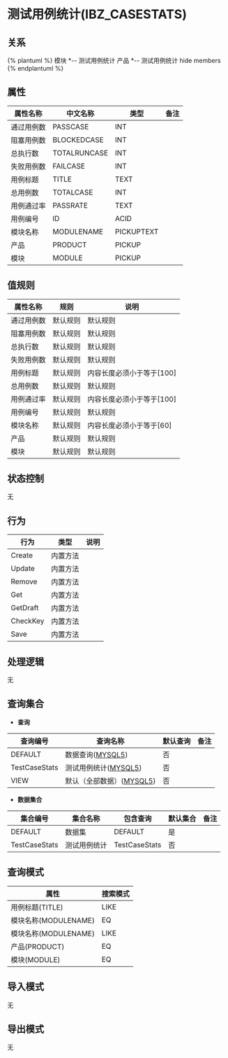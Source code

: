 # 测试用例统计(IBZ_CASESTATS)

  

## 关系
{% plantuml %}
模块 *-- 测试用例统计 
产品 *-- 测试用例统计 
hide members
{% endplantuml %}

## 属性

| 属性名称        |    中文名称    | 类型     |  备注  |
| --------   |------------| -----   |  -------- | 
|通过用例数|PASSCASE|INT|&nbsp;|
|阻塞用例数|BLOCKEDCASE|INT|&nbsp;|
|总执行数|TOTALRUNCASE|INT|&nbsp;|
|失败用例数|FAILCASE|INT|&nbsp;|
|用例标题|TITLE|TEXT|&nbsp;|
|总用例数|TOTALCASE|INT|&nbsp;|
|用例通过率|PASSRATE|TEXT|&nbsp;|
|用例编号|ID|ACID|&nbsp;|
|模块名称|MODULENAME|PICKUPTEXT|&nbsp;|
|产品|PRODUCT|PICKUP|&nbsp;|
|模块|MODULE|PICKUP|&nbsp;|

## 值规则
| 属性名称    | 规则    |  说明  |
| --------   |------------| ----- | 
|通过用例数|默认规则|默认规则|
|阻塞用例数|默认规则|默认规则|
|总执行数|默认规则|默认规则|
|失败用例数|默认规则|默认规则|
|用例标题|默认规则|内容长度必须小于等于[100]|
|总用例数|默认规则|默认规则|
|用例通过率|默认规则|内容长度必须小于等于[100]|
|用例编号|默认规则|默认规则|
|模块名称|默认规则|内容长度必须小于等于[60]|
|产品|默认规则|默认规则|
|模块|默认规则|默认规则|

## 状态控制

无


## 行为
| 行为    | 类型    |  说明  |
| --------   |------------| ----- | 
|Create|内置方法|&nbsp;|
|Update|内置方法|&nbsp;|
|Remove|内置方法|&nbsp;|
|Get|内置方法|&nbsp;|
|GetDraft|内置方法|&nbsp;|
|CheckKey|内置方法|&nbsp;|
|Save|内置方法|&nbsp;|

## 处理逻辑
无

## 查询集合

* **查询**

| 查询编号 | 查询名称       | 默认查询 |   备注|
| --------  | --------   | --------   | ----- |
|DEFAULT|数据查询([MYSQL5](../../appendix/query_MYSQL5.md#CaseStats_Default))|否|&nbsp;|
|TestCaseStats|测试用例统计([MYSQL5](../../appendix/query_MYSQL5.md#CaseStats_TestCaseStats))|否|&nbsp;|
|VIEW|默认（全部数据）([MYSQL5](../../appendix/query_MYSQL5.md#CaseStats_View))|否|&nbsp;|

* **数据集合**

| 集合编号 | 集合名称   |  包含查询  | 默认集合 |   备注|
| --------  | --------   | -------- | --------   | ----- |
|DEFAULT|数据集|DEFAULT|是|&nbsp;|
|TestCaseStats|测试用例统计|TestCaseStats|否|&nbsp;|

## 查询模式
| 属性      |    搜索模式     |
| --------   |------------|
|用例标题(TITLE)|LIKE|
|模块名称(MODULENAME)|EQ|
|模块名称(MODULENAME)|LIKE|
|产品(PRODUCT)|EQ|
|模块(MODULE)|EQ|

## 导入模式
无


## 导出模式
无
